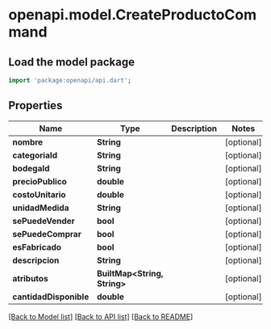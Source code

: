 # openapi.model.CreateProductoCommand

## Load the model package
```dart
import 'package:openapi/api.dart';
```

## Properties
Name | Type | Description | Notes
------------ | ------------- | ------------- | -------------
**nombre** | **String** |  | [optional] 
**categoriaId** | **String** |  | [optional] 
**bodegaId** | **String** |  | [optional] 
**precioPublico** | **double** |  | [optional] 
**costoUnitario** | **double** |  | [optional] 
**unidadMedida** | **String** |  | [optional] 
**sePuedeVender** | **bool** |  | [optional] 
**sePuedeComprar** | **bool** |  | [optional] 
**esFabricado** | **bool** |  | [optional] 
**descripcion** | **String** |  | [optional] 
**atributos** | **BuiltMap&lt;String, String&gt;** |  | [optional] 
**cantidadDisponible** | **double** |  | [optional] 

[[Back to Model list]](../README.md#documentation-for-models) [[Back to API list]](../README.md#documentation-for-api-endpoints) [[Back to README]](../README.md)


